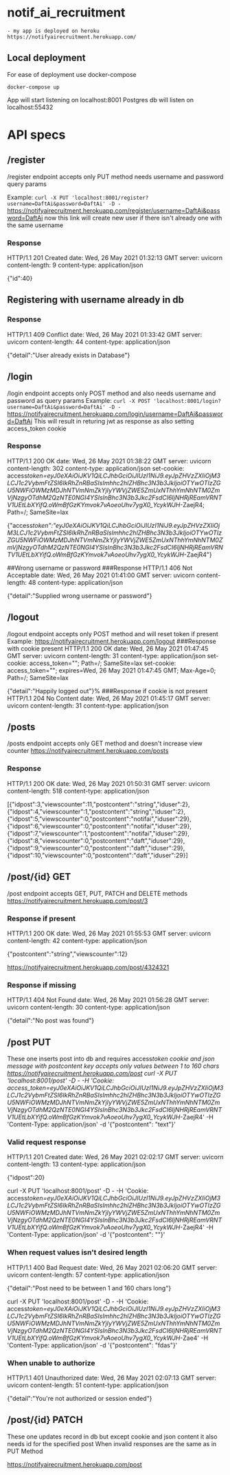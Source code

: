 # notif_ai_recruitment

    - my app is deployed on heroku https://notifyairecruitment.herokuapp.com/

## Local deployment

For ease of deployment use docker-compose

`docker-compose up`

App will start listening on localhost:8001
Postgres db will listen on localhost:55432

# API specs

## /register

/register endpoint accepts only PUT method needs username and password query params

Example:
`curl -X PUT 'localhost:8001/register?username=DaftAi&password=DaftAi' -D -`
https://notifyairecruitment.herokuapp.com/register/username=DaftAi&password=DaftAi
now this link will create new user if there isn't already one with the same username

### Response

HTTP/1.1 201 Created
date: Wed, 26 May 2021 01:32:13 GMT
server: uvicorn
content-length: 9
content-type: application/json

{"id":40}

## Registering with username already in db

### Response

HTTP/1.1 409 Conflict
date: Wed, 26 May 2021 01:33:42 GMT
server: uvicorn
content-length: 44
content-type: application/json

{"detail":"User already exists in Database"}

## /login

/login endpoint accepts only POST method and also needs username and password as query params
Example:
`curl -X POST 'localhost:8001/login?username=DaftAi&password=DaftAi' -D -`
https://notifyairecruitment.herokuapp.com/login/username=DaftAi&password=DaftAi
This will result in returing jwt as response as also setting access_token cookie

### Response

HTTP/1.1 200 OK
date: Wed, 26 May 2021 01:38:22 GMT
server: uvicorn
content-length: 302
content-type: application/json
set-cookie: access*token=eyJ0eXAiOiJKV1QiLCJhbGciOiJIUzI1NiJ9.eyJpZHVzZXIiOjM3LCJ1c2VybmFtZSI6IkRhZnRBaSIsImhhc2hlZHBhc3N3b3JkIjoiOTYwOTIzZGU5NWFiOWMzMDJhNTVmNmZkYjIyYWVjZWE5ZmUxNThhYmNhNTM0ZmVjNzgyOTdhM2QzNTE0NGI4YSIsInBhc3N3b3Jkc2FsdCI6IjNHRjREamVRNTV1UEtLbXYifQ.oWmBfGzKYmvok7vAoeoUhv7ygX0_YcykWJH*-ZaejR4; Path=/; SameSite=lax

{"access*token":"eyJ0eXAiOiJKV1QiLCJhbGciOiJIUzI1NiJ9.eyJpZHVzZXIiOjM3LCJ1c2VybmFtZSI6IkRhZnRBaSIsImhhc2hlZHBhc3N3b3JkIjoiOTYwOTIzZGU5NWFiOWMzMDJhNTVmNmZkYjIyYWVjZWE5ZmUxNThhYmNhNTM0ZmVjNzgyOTdhM2QzNTE0NGI4YSIsInBhc3N3b3Jkc2FsdCI6IjNHRjREamVRNTV1UEtLbXYifQ.oWmBfGzKYmvok7vAoeoUhv7ygX0_YcykWJH*-ZaejR4"}

##Wrong username or password
###Response
HTTP/1.1 406 Not Acceptable
date: Wed, 26 May 2021 01:41:00 GMT
server: uvicorn
content-length: 48
content-type: application/json

{"detail":"Supplied wrong username or password"}

## /logout

/logout endpoint accepts only POST method and will reset token if present
Example:
https://notifyairecruitment.herokuapp.com/logout
###Response with cookie present
HTTP/1.1 200 OK
date: Wed, 26 May 2021 01:47:45 GMT
server: uvicorn
content-length: 31
content-type: application/json
set-cookie: access_token=""; Path=/; SameSite=lax
set-cookie: access_token=""; expires=Wed, 26 May 2021 01:47:45 GMT; Max-Age=0; Path=/; SameSite=lax

{"detail":"Happily logged out"}%
###Response if cookie is not present
HTTP/1.1 204 No Content
date: Wed, 26 May 2021 01:45:17 GMT
server: uvicorn
content-length: 31
content-type: application/json

## /posts

/posts endpoint accepts only GET method and doesn't increase view counter
https://notifyairecruitment.herokuapp.com/posts

### Response

HTTP/1.1 200 OK
date: Wed, 26 May 2021 01:50:31 GMT
server: uvicorn
content-length: 518
content-type: application/json

[{"idpost":3,"viewscounter":11,"postcontent":"string","iduser":2},{"idpost":4,"viewscounter":1,"postcontent":"string","iduser":2},{"idpost":5,"viewscounter":0,"postcontent":"notifai","iduser":29},{"idpost":6,"viewscounter":0,"postcontent":"notifai","iduser":29},{"idpost":7,"viewscounter":1,"postcontent":"notifai","iduser":29},{"idpost":8,"viewscounter":0,"postcontent":"daft","iduser":29},{"idpost":9,"viewscounter":0,"postcontent":"daft","iduser":29},{"idpost":10,"viewscounter":0,"postcontent":"daft","iduser":29}]

## /post/{id} GET

/post endpoint accepts GET, PUT, PATCH and DELETE methods
https://notifyairecruitment.herokuapp.com/post/3

### Response if present

HTTP/1.1 200 OK
date: Wed, 26 May 2021 01:55:53 GMT
server: uvicorn
content-length: 42
content-type: application/json

{"postcontent":"string","viewscounter":12}

https://notifyairecruitment.herokuapp.com/post/4324321

### Response if missing

HTTP/1.1 404 Not Found
date: Wed, 26 May 2021 01:56:28 GMT
server: uvicorn
content-length: 30
content-type: application/json

{"detail":"No post was found"}

## /post PUT

These one inserts post into db and requires access*token cookie and json message with postcontent key
accepts only values between 1 to 160 chars
https://notifyairecruitment.herokuapp.com/post
curl -X PUT 'localhost:8001/post' -D - -H 'Cookie: access_token=eyJ0eXAiOiJKV1QiLCJhbGciOiJIUzI1NiJ9.eyJpZHVzZXIiOjM3LCJ1c2VybmFtZSI6IkRhZnRBaSIsImhhc2hlZHBhc3N3b3JkIjoiOTYwOTIzZGU5NWFiOWMzMDJhNTVmNmZkYjIyYWVjZWE5ZmUxNThhYmNhNTM0ZmVjNzgyOTdhM2QzNTE0NGI4YSIsInBhc3N3b3Jkc2FsdCI6IjNHRjREamVRNTV1UEtLbXYifQ.oWmBfGzKYmvok7vAoeoUhv7ygX0_YcykWJH*-ZaejR4' -H 'Content-Type: application/json' -d '{"postcontent": "text"}'

### Valid request response

HTTP/1.1 201 Created
date: Wed, 26 May 2021 02:02:17 GMT
server: uvicorn
content-length: 13
content-type: application/json

{"idpost":20}

curl -X PUT 'localhost:8001/post' -D - -H 'Cookie: access*token=eyJ0eXAiOiJKV1QiLCJhbGciOiJIUzI1NiJ9.eyJpZHVzZXIiOjM3LCJ1c2VybmFtZSI6IkRhZnRBaSIsImhhc2hlZHBhc3N3b3JkIjoiOTYwOTIzZGU5NWFiOWMzMDJhNTVmNmZkYjIyYWVjZWE5ZmUxNThhYmNhNTM0ZmVjNzgyOTdhM2QzNTE0NGI4YSIsInBhc3N3b3Jkc2FsdCI6IjNHRjREamVRNTV1UEtLbXYifQ.oWmBfGzKYmvok7vAoeoUhv7ygX0_YcykWJH*-ZaejR4' -H 'Content-Type: application/json' -d '{"postcontent": ""}'

### When request values isn't desired length

HTTP/1.1 400 Bad Request
date: Wed, 26 May 2021 02:06:20 GMT
server: uvicorn
content-length: 57
content-type: application/json

{"detail":"Post need to be between 1 and 160 chars long"}

curl -X PUT 'localhost:8001/post' -D - -H 'Cookie: access*token=eyJ0eXAiOiJKV1QiLCJhbGciOiJIUzI1NiJ9.eyJpZHVzZXIiOjM3LCJ1c2VybmFtZSI6IkRhZnRBaSIsImhhc2hlZHBhc3N3b3JkIjoiOTYwOTIzZGU5NWFiOWMzMDJhNTVmNmZkYjIyYWVjZWE5ZmUxNThhYmNhNTM0ZmVjNzgyOTdhM2QzNTE0NGI4YSIsInBhc3N3b3Jkc2FsdCI6IjNHRjREamVRNTV1UEtLbXYifQ.oWmBfGzKYmvok7vAoeoUhv7ygX0_YcykWJH*-Zae4' -H 'Content-Type: application/json' -d '{"postcontent": "fdas"}'

### When unable to authorize

HTTP/1.1 401 Unauthorized
date: Wed, 26 May 2021 02:07:13 GMT
server: uvicorn
content-length: 51
content-type: application/json

{"detail":"You're not authorized or session ended"}

## /post/{id} PATCH

These one updates record in db but except cookie and json content it also needs id for the specified post
When invalid responses are the same as in PUT Method

https://notifyairecruitment.herokuapp.com/post

###
